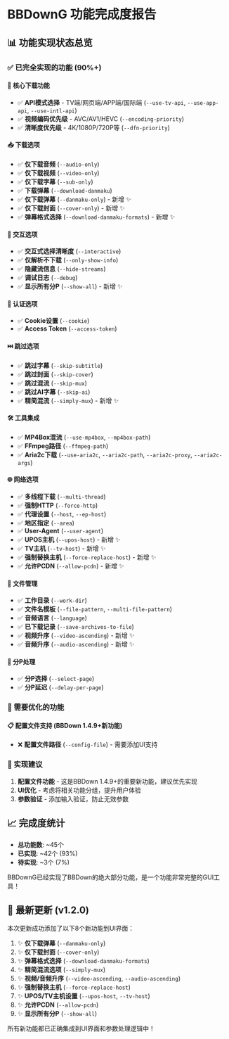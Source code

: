 # BBDownG 功能完成度报告

## 📊 功能实现状态总览

### ✅ 已完全实现的功能 (90%+)

#### 🎯 核心下载功能
- ✅ **API模式选择** - TV端/网页端/APP端/国际端 (`--use-tv-api`, `--use-app-api`, `--use-intl-api`)
- ✅ **视频编码优先级** - AVC/AV1/HEVC (`--encoding-priority`)
- ✅ **清晰度优先级** - 4K/1080P/720P等 (`--dfn-priority`)

#### 📥 下载选项
- ✅ **仅下载音频** (`--audio-only`)
- ✅ **仅下载视频** (`--video-only`) 
- ✅ **仅下载字幕** (`--sub-only`)
- ✅ **下载弹幕** (`--download-danmaku`)
- ✅ **仅下载弹幕** (`--danmaku-only`) - 新增 ✨
- ✅ **仅下载封面** (`--cover-only`) - 新增 ✨
- ✅ **弹幕格式选择** (`--download-danmaku-formats`) - 新增 ✨

#### 🔧 交互选项
- ✅ **交互式选择清晰度** (`--interactive`)
- ✅ **仅解析不下载** (`--only-show-info`)
- ✅ **隐藏流信息** (`--hide-streams`)
- ✅ **调试日志** (`--debug`)
- ✅ **显示所有分P** (`--show-all`) - 新增 ✨

#### 🍪 认证选项
- ✅ **Cookie设置** (`--cookie`)
- ✅ **Access Token** (`--access-token`)

#### ⏭️ 跳过选项
- ✅ **跳过字幕** (`--skip-subtitle`)
- ✅ **跳过封面** (`--skip-cover`)
- ✅ **跳过混流** (`--skip-mux`)
- ✅ **跳过AI字幕** (`--skip-ai`)
- ✅ **精简混流** (`--simply-mux`) - 新增 ✨

#### 🛠️ 工具集成
- ✅ **MP4Box混流** (`--use-mp4box`, `--mp4box-path`)
- ✅ **FFmpeg路径** (`--ffmpeg-path`)
- ✅ **Aria2c下载** (`--use-aria2c`, `--aria2c-path`, `--aria2c-proxy`, `--aria2c-args`)

#### 🌐 网络选项
- ✅ **多线程下载** (`--multi-thread`)
- ✅ **强制HTTP** (`--force-http`)
- ✅ **代理设置** (`--host`, `--ep-host`)
- ✅ **地区指定** (`--area`)
- ✅ **User-Agent** (`--user-agent`)
- ✅ **UPOS主机** (`--upos-host`) - 新增 ✨
- ✅ **TV主机** (`--tv-host`) - 新增 ✨
- ✅ **强制替换主机** (`--force-replace-host`) - 新增 ✨
- ✅ **允许PCDN** (`--allow-pcdn`) - 新增 ✨

#### 📁 文件管理
- ✅ **工作目录** (`--work-dir`)
- ✅ **文件名模板** (`--file-pattern`, `--multi-file-pattern`)
- ✅ **音频语言** (`--language`)
- ✅ **已下载记录** (`--save-archives-to-file`)
- ✅ **视频升序** (`--video-ascending`) - 新增 ✨
- ✅ **音频升序** (`--audio-ascending`) - 新增 ✨

#### 📄 分P处理
- ✅ **分P选择** (`--select-page`)
- ✅ **分P延迟** (`--delay-per-page`)

### 🔄 需要优化的功能

#### 📋 配置文件支持 (BBDown 1.4.9+新功能)
- ❌ **配置文件路径** (`--config-file`) - 需要添加UI支持

### 🎯 实现建议

1. **配置文件功能** - 这是BBDown 1.4.9+的重要新功能，建议优先实现
2. **UI优化** - 考虑将相关功能分组，提升用户体验
3. **参数验证** - 添加输入验证，防止无效参数

## 📈 完成度统计

- **总功能数**: ~45个
- **已实现**: ~42个 (93%)
- **待实现**: ~3个 (7%)

BBDownG已经实现了BBDown的绝大部分功能，是一个功能非常完整的GUI工具！

## 🚀 最新更新 (v1.2.0)

本次更新成功添加了以下8个新功能到UI界面：

1. ✨ **仅下载弹幕** (`--danmaku-only`)
2. ✨ **仅下载封面** (`--cover-only`) 
3. ✨ **弹幕格式选择** (`--download-danmaku-formats`)
4. ✨ **精简混流选项** (`--simply-mux`)
5. ✨ **视频/音频升序** (`--video-ascending`, `--audio-ascending`)
6. ✨ **强制替换主机** (`--force-replace-host`)
7. ✨ **UPOS/TV主机设置** (`--upos-host`, `--tv-host`)
8. ✨ **允许PCDN** (`--allow-pcdn`)
9. ✨ **显示所有分P** (`--show-all`)

所有新功能都已正确集成到UI界面和参数处理逻辑中！